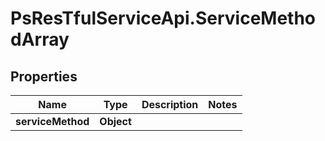 # PsResTfulServiceApi.ServiceMethodArray

## Properties
Name | Type | Description | Notes
------------ | ------------- | ------------- | -------------
**serviceMethod** | **Object** |  | 
